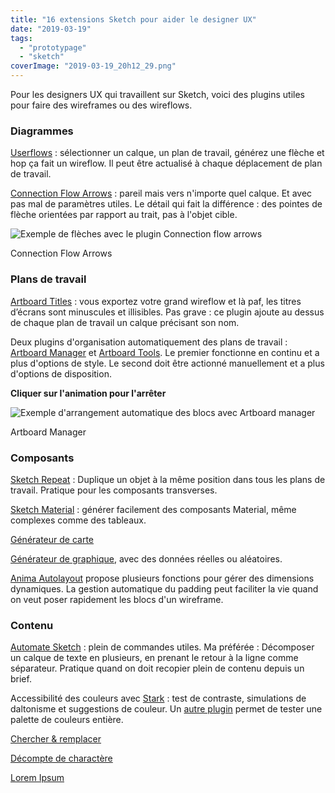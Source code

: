 ```yaml
---
title: "16 extensions Sketch pour aider le designer UX"
date: "2019-03-19"
tags:
  - "prototypage"
  - "sketch"
coverImage: "2019-03-19_20h12_29.png"
---
```


Pour les designers UX qui travaillent sur Sketch, voici des plugins utiles pour faire des wireframes ou des wireflows.

### Diagrammes

[Userflows](https://abynim.github.io/UserFlows/) : sélectionner un calque, un plan de travail, générez une flèche et hop ça fait un wireflow. Il peut être actualisé à chaque déplacement de plan de travail.

[Connection Flow Arrows](https://github.com/faridsabitov/Sketch-Connection-Flow-Arrows) : pareil mais vers n'importe quel calque. Et avec pas mal de paramètres utiles. Le détail qui fait la différence : des pointes de flèche orientées par rapport au trait, pas à l'objet cible.

![Exemple de flèches avec le plugin Connection flow arrows](/blog/assets/images/2019-03-19_20h12_29-768x369.png)

Connection Flow Arrows

### Plans de travail

[Artboard Titles](https://github.com/asivura/sketch-artboard-titles) : vous exportez votre grand wireflow et là paf, les titres d’écrans sont minuscules et illisibles. Pas grave : ce plugin ajoute au dessus de chaque plan de travail un calque précisant son nom.

Deux plugins d'organisation automatiquement des plans de travail : [Artboard Manager](https://github.com/bomberstudios/artboard-manager) et [Artboard Tools](https://github.com/frankko/Artboard-Tools). Le premier fonctionne en continu et a plus d'options de style. Le second doit être actionné manuellement et a plus d'options de disposition.

**Cliquer sur l'animation pour l'arrêter**

![Exemple d'arrangement automatique des blocs avec Artboard manager](/blog/assets/images/28533105-3a1586ca-709c-11e7-8544-87d2bb0ad4f1.gif)

Artboard Manager

### Composants

[Sketch Repeat](https://github.com/keremciu/sketch-repeat) : Duplique un objet à la même position dans tous les plans de travail. Pratique pour les composants transverses.

[Sketch Material](https://github.com/websiddu/sketch-material) : générer facilement des composants Material, même complexes comme des tableaux.

[Générateur de carte](https://www.sketchpacks.com/eddiesigner/sketch-map-generator)

[Générateur de graphique](https://github.com/pavelkuligin/chart), avec des données réelles ou aléatoires.

[Anima Autolayout](https://www.sketchpacks.com/AnimaApp/Auto-Layout) propose plusieurs fonctions pour gérer des dimensions dynamiques. La gestion automatique du padding peut faciliter la vie quand on veut poser rapidement les blocs d'un wireframe.

### Contenu

[Automate Sketch](https://github.com/Ashung/Automate-Sketch) : plein de commandes utiles. Ma préférée : Décomposer un calque de texte en plusieurs, en prenant le retour à la ligne comme séparateur. Pratique quand on doit recopier plein de contenu depuis un brief.

Accessibilité des couleurs avec [Stark](https://www.getstark.co/) : test de contraste, simulations de daltonisme et suggestions de couleur. Un [autre plugin](https://github.com/bryanberger/sketch-wcag) permet de tester une palette de couleurs entière.

[Chercher & remplacer](https://github.com/thierryc/Sketch-Find-And-Replace/)

[Décompte de charactère](https://github.com/andrewfiorillo/sketch-character-count)

[Lorem Ipsum](https://github.com/fliptopbox/random-ipsom)

<script>document.getElementById("freezegif").addEventListener('click', freeze_gifs_on_click, true); function freeze_gifs_on_click(e) { [].slice.apply(document.images).filter(is_gif_image).map(freeze_gif); } function is_gif_image(i) { return /^(?!data:).*\.gif/i.test(i.src); } function freeze_gif(i) { var c = document.createElement('canvas'); var w = c.width = i.width; var h = c.height = i.height; c.getContext('2d').drawImage(i, 0, 0, w, h); try { i.src = c.toDataURL("image/gif"); // if possible, retain all css aspects } catch(e) { // cross-domain -- mimic original with all its tag attributes for (var j = 0, a; a = i.attributes[j]; j++) c.setAttribute(a.name, a.value); i.parentNode.replaceChild(c, i); } }</script>
